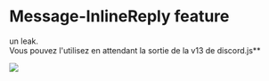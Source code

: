 # Message-InlineReply feature
un leak. <br> Vous pouvez l'utilisez en attendant la sortie de la v13 de discord.js**

<img src="https://media.discordapp.net/attachments/853302071885037588/859837603209412628/unknown.png" href="https://libraries.io/npm/discord.js-v13">

